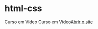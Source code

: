 # html-css
 Curso em Video
 Curso em Video<a href="https://eneasjunior.github.io/html-css/exercicios/desafio010/android.html" target="_blank">Abrir o site</a>